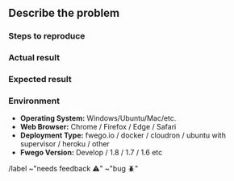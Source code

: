 <!-- If you have a question about Fwego please post it on the community forum
     https://community.fwego.io/ !-->

## Describe the problem 
<!-- A brief description of the bug !--> 

### Steps to reproduce
<!-- List the steps required to produce the error. These should be as few as possible. A python test case demonstrating the issue would be amazing also !-->

### Actual result
<!-- What currently happens in Fwego !--> 

### Expected result
<!-- What you expect to happen instead !--> 

### Environment
<!-- Please tell us how you are using Fwego to help us reproduce the bug, feel free to delete entirely if not relevant !-->
- **Operating System:** Windows/Ubuntu/Mac/etc. <!-- Delete / add as appropriate !-->
- **Web Browser:** Chrome / Firefox / Edge / Safari <!-- Delete / add as appropriate !-->
- **Deployment Type:** fwego.io / docker / cloudron / ubuntu with supervisor / heroku / other <!-- Delete / add as appropriate !-->
- **Fwego Version:** Develop / 1.8 / 1.7 / 1.6 etc <!-- Delete / add as appropriate !-->

/label ~"needs feedback ⚠️" ~"bug 🪲" 
